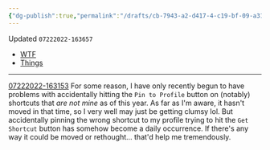```yaml
---
{"dg-publish":true,"permalink":"/drafts/cb-7943-a2-d417-4-c19-bf-09-a31-e93-e03-a55/","dgHomeLink":true,"dgPassFrontmatter":false}
---
```


Updated `07222022-163657`

- [WTF](https://davidblue.wtf/drafts/CB7943A2-D417-4C19-BF09-A31E93E03A55.html)
- [Things](things:///show?id=9ec2ySwpj3Wv4EFDWU66JY)

---

[07222022-163153](https://discord.com/channels/503976650439131183/506476054890807306/1000153196515295353)
For some reason, I have only recently begun to have problems with accidentally hitting the `Pin to Profile` button on (notably) shortcuts that *are not mine* as of this year. As far as I'm aware, it hasn't moved in that time, so I very well may just be getting clumsy lol. But accidentally pinning the wrong shortcut to my profile trying to hit the `Get Shortcut` button has somehow become a daily occurrence. If there's any way it could be moved or rethought... that'd help me tremendously.